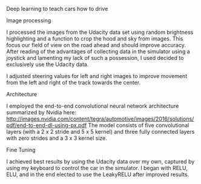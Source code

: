 
Deep learning to teach cars how to drive

Image processing

I processed the images from the Udacity data set using random brightness highlighting and a function to crop the hood and sky from images. This focus our field of view on the road ahead and should improve accuracy. After reading of the advantages of collecting data in the simulator using a joystick and lamenting my lack of such a possession, I used decided to exclusively use the Udacity data.

I adjusted steering values for left and right images to improve movement from the left and right of the track towards the center.

Architecture

I employed the end-to-end convolutional neural network architecture summarized by Nvidia here: http://images.nvidia.com/content/tegra/automotive/images/2016/solutions/pdf/end-to-end-dl-using-px.pdf 
The model consists of five convolutional layers (with a 2 x 2 stride and 5 x 5 kernel) and three fully connected layers with zero strides and a 3 x 3 kernel size. 

Fine Tuning

I achieved best results by using the Udacity data over my own, captured by using my keyboard to control the car in the simulator. I began with RELU, ELU, and in the end elected to use the LeakyRELU after improved results.

